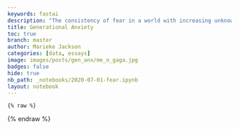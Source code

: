 ```yaml
---
keywords: fastai
description: "The consistency of fear in a world with increasing unknowns"
title: Generational Anxiety
toc: true
branch: master
author: Marieke Jackson
categories: [data, essays]
image: images/posts/gen_anx/me_n_gaga.jpg
badges: false
hide: true
nb_path: _notebooks/2020-07-01-fear.ipynb
layout: notebook
---
```


<!--
#################################################
### THIS FILE WAS AUTOGENERATED! DO NOT EDIT! ###
#################################################
# file to edit: _notebooks/2020-07-01-fear.ipynb
-->

<div class="container" id="notebook-container">
        
    {% raw %}
    
<div class="cell border-box-sizing code_cell rendered">

</div>
    {% endraw %}

</div>
 

